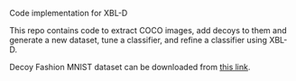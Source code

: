 Code implementation for XBL-D

This repo contains code to extract COCO images, add decoys to them and generate a new dataset, tune a classifier, and refine a classifier using XBL-D.

Decoy Fashion MNIST dataset can be downloaded from [this link](https://drive.google.com/file/d/1D79InEp7G-0oze3BNFW0_7I8M3K_B_5R/view?usp=sharing/).
